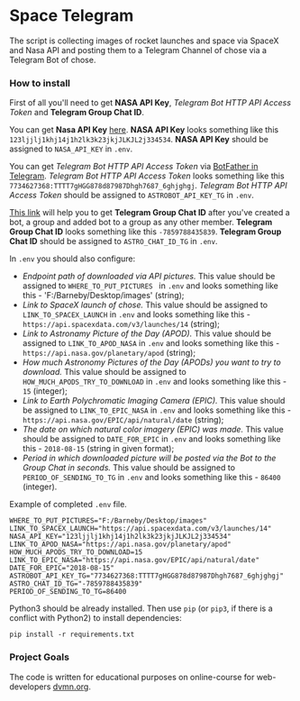 # Space Telegram

The script is collecting images of rocket launches and space via SpaceX and Nasa API and posting them to a Telegram Channel of chose via a Telegram Bot of chose.

### How to install

First of all you'll need to get **NASA API Key**, *Telegram Bot HTTP API Access Token* and **Telegram Group Chat ID**.

You can get **Nasa API Key** [here](https://api.nasa.gov/).
**NASA API Key** looks something like this `123ljjlj1khj14j1h2lk3k23jkjJLKJL2j334534`.
**NASA API Key** should be assigned to `NASA_API_KEY` in `.env`.

You can get *Telegram Bot HTTP API Access Token* via [BotFather in Telegram](https://telegram.im/BotFather).
*Telegram Bot HTTP API Access Token* looks something like this `7734627368:TTTT7gHGG878d87987Dhgh7687_6ghjghgj`.
*Telegram Bot HTTP API Access Token* should be assigned to `ASTROBOT_API_KEY_TG` in `.env`.

[This link](https://stackoverflow.com/questions/32423837/telegram-bot-how-to-get-a-group-chat-id) will help you to get **Telegram Group Chat ID** after you've created a bot, a group and added bot to a group as any other member.
**Telegram Group Chat ID** looks something like this `-7859788435839`.
**Telegram Group Chat ID** should be assigned to `ASTRO_CHAT_ID_TG` in `.env`.

In `.env` you should also configure:

* *Endpoint path of downloaded via API pictures.* This value should be assigned to `WHERE_TO_PUT_PICTURES ` in `.env` and looks something like this - 'F:/Barneby/Desktop/images' (string);
* *Link to SpaceX launch of chose.* This value should be assigned to `LINK_TO_SPACEX_LAUNCH` in `.env` and looks something like this - `https://api.spacexdata.com/v3/launches/14` (string);
* *Link to Astronamy Picture of the Day (APOD).* This value should be assigned to `LINK_TO_APOD_NASA` in `.env` and looks something like this - `https://api.nasa.gov/planetary/apod` (string);
* *How much Astronomy Pictures of the Day (APODs) you want to try to download.* This value should be assigned to `HOW_MUCH_APODS_TRY_TO_DOWNLOAD` in `.env` and looks something like this - `15` (integer);
* *Link to Earth Polychromatic Imaging Camera (EPIC).* This value should be assigned to `LINK_TO_EPIC_NASA` in `.env` and looks something like this - `https://api.nasa.gov/EPIC/api/natural/date` (string);
* *The date on which natural color imagery (EPIC) was made.* This value should be assigned to `DATE_FOR_EPIC` in `.env` and looks something like this - `2018-08-15` (string in given format);
* *Period in which downloaded picture will be posted via the Bot to the Group Chat in seconds.* This value should be assigned to `PERIOD_OF_SENDING_TO_TG` in `.env` and looks something like this - `86400` (integer).

Example of completed `.env` file.

```
WHERE_TO_PUT_PICTURES="F:/Barneby/Desktop/images"
LINK_TO_SPACEX_LAUNCH="https://api.spacexdata.com/v3/launches/14"
NASA_API_KEY="123ljjlj1khj14j1h2lk3k23jkjJLKJL2j334534"
LINK_TO_APOD_NASA="https://api.nasa.gov/planetary/apod"
HOW_MUCH_APODS_TRY_TO_DOWNLOAD=15
LINK_TO_EPIC_NASA="https://api.nasa.gov/EPIC/api/natural/date"
DATE_FOR_EPIC="2018-08-15"
ASTROBOT_API_KEY_TG="7734627368:TTTT7gHGG878d87987Dhgh7687_6ghjghgj"
ASTRO_CHAT_ID_TG="-7859788435839"
PERIOD_OF_SENDING_TO_TG=86400
```

Python3 should be already installed.
Then use `pip` (or `pip3`, if there is a conflict with Python2) to install dependencies:
```
pip install -r requirements.txt
```

### Project Goals

The code is written for educational purposes on online-course for web-developers [dvmn.org](https://dvmn.org/).